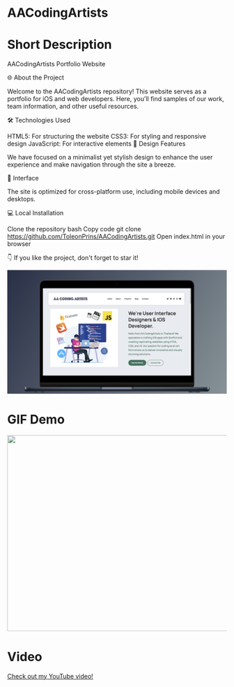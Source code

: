 # AACodingArtists
# Short Description
AACodingArtists Portfolio Website

🌐 About the Project

Welcome to the AACodingArtists repository! This website serves as a portfolio for iOS and web developers. Here, you'll find samples of our work, team information, and other useful resources.

🛠️ Technologies Used

HTML5: For structuring the website
CSS3: For styling and responsive design
JavaScript: For interactive elements
🎨 Design Features

We have focused on a minimalist yet stylish design to enhance the user experience and make navigation through the site a breeze.

📱 Interface

The site is optimized for cross-platform use, including mobile devices and desktops.

💻 Local Installation

Clone the repository
bash
Copy code
git clone https://github.com/ToleonPrins/AACodingArtists.git
Open index.html in your browser

👇 If you like the project, don't forget to star it!

![Demo RentScooter](./AACodingArtists/AASite.png)
# GIF Demo
<img src="./AACodingArtists/AASite.gif" width="900" height="450">

# Video
[Check out my YouTube video!](https://www.youtube.com/watch?v=A7WBrWJD2zA)

